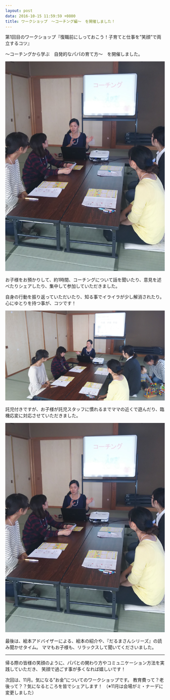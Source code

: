 ```yaml
---
layout: post
data: 2016-10-15 11:59:59 +0800
title: ワークショップ　～コーチング編～　を開催しました！
---
```

第1回目のワークショップ『復職前にしっておこう！子育てと仕事を”笑顔”で両立するコツ』

～コーチングから学ぶ　自発的なパパの育て方～　を開催しました。

![null](/images/uploads/study-49a8bb74c79ae187daa9cc010dfba9d61b7f3498d99391680c6669bc59809955.jpg)

お子様をお預かりして、約1時間、コーチングについて話を聞いたり、意見を述べたりシェアしたり、集中して参加していただきました。 

自身の行動を振り返っていただいたり、知る事でイライラが少し解消されたり。 心にゆとりを持つ事が、コツです！



![](/images/uploads/takuzi-05e0aaecef14a163dc15d6d452bdcaba795f25cd921d36afef18f8fd736ac529.jpg)

託児付きですが、お子様が託児スタッフに慣れるまでママの近くで遊んだり、臨機応変に対応させていただきました。



![](/images/uploads/study-49a8bb74c79ae187daa9cc010dfba9d61b7f3498d99391680c6669bc59809955.jpg)

最後は、絵本アドバイザーによる、絵本の紹介や、『だるまさんシリーズ』の読み聞かせタイム。 ママもお子様も、リラックスして聞いてくださいました。


---

帰る際の皆様の笑顔のように、パパとの関わり方やコミュニケーション方法を実践していただき、 笑顔で過ごす事が多くなれば嬉しいです！

次回は、11月。気になる”お金”についてのワークショップです。 教育費って？老後って？？気になるところを皆でシェアします！ （※11月は会場がミ・ナーデに変更しました）
